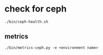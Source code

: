# check for ceph
```
./bin/ceph-health.sh
```

## metrics
```
./bin/metrics-ceph.py -e <environment name>
```
